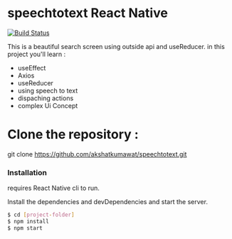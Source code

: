 # speechtotext React Native

[![Build Status](https://travis-ci.org/joemccann/dillinger.svg?branch=master)](https://github.com/akshatkumawat/speechtotext/)

This is a beautiful search screen using outside api and useReducer.
in this project you'll learn :

  - useEffect
  - Axios
  - useReducer
  - using speech to text
  - dispaching actions
  - complex Ui Concept


# Clone the repository :
git clone https://github.com/akshatkumawat/speechtotext.git


### Installation

requires React Native cli to run.

Install the dependencies and devDependencies and start the server.

```sh
$ cd [project-folder]
$ npm install
$ npm start
```



